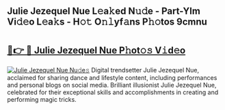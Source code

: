 ## Julie Jezequel Nue L𝚎a𝚔ed N𝚞𝚍e - Part-Ylm Vi𝚍𝚎o L𝚎a𝚔s - H𝚘𝚝 O𝚗𝚕yf𝚊ns P𝚑𝚘tos 9cmnu

# <h2><a href="http://kf46ce2.oniu.top/?m=Julie+Jezequel+Nue">🔗👉 🔴 Julie Jezequel Nue P𝚑ot𝚘𝚜 V𝚒d𝚎o</a></h2>

[![Julie Jezequel Nue Nu𝚍e𝚜](https://i.imgur.com/0qMVB7G.gif)](http://kf46ce2.oniu.top/?m=Julie+Jezequel+Nue)
Digital trendsetter Julie Jezequel Nue, acclaimed for sharing dance and lifestyle content, including performances and personal blogs on social media. Brilliant illusionist Julie Jezequel Nue, celebrated for their exceptional skills and accomplishments in creating and performing magic tricks.  
